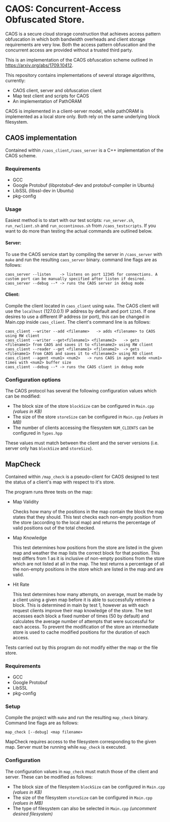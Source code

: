 # CAOS: Concurrent-Access Obfuscated Store.

CAOS is a secure cloud storage construction that achieves access pattern obfuscation in which both bandwidth overheads and client storage requirements are very low. Both the access pattern obfuscation and the concurrent access are provided without a trusted third party.

This is an implementation of the CAOS obfuscation scheme outlined in https://arxiv.org/abs/1709.10412.

This repository contains implementations of several storage algorithms, currently:

- CAOS client, server and obfuscation client
- Map test client and scripts for CAOS
- An implementation of PathORAM

CAOS is implemented in a client-server model, while pathORAM is implemented as a local store only.
Both rely on the same underlying block filesystem.

## CAOS implementation
Contained within ```/caos_client```,```/caos_server``` is a C++ implementation of the CAOS scheme.

### Requirements
- GCC
- Google Protobuf (libprotobuf-dev and protobuf-compiler in Ubuntu)
- LibSSL (libssl-dev in Ubuntu)
- pkg-config

### Usage

Easiest method is to start with our test scripts: ```run_server.sh```, ```run_rwclient.sh``` and ```run_occontinous.sh``` from ```/caos_testscripts```. If you want to do more than testing the actual commands are outlined below.

#### Server:
To use the CAOS service start by compiling the server in ```/caos_server``` with ```make``` and run the resulting ```caos_server``` binary. command line flags are as follows:
```
caos_server --listen	-> listens on port 12345 for connections. A custom port can be manually specified after listen if desired.
caos_server --debug --*	-> runs the CAOS server in debug mode
```

#### Client:
Compile the client located in ```caos_client``` using ```make```. The CAOS client will use the ```localhost``` (127.0.0.1) IP address by default and port ```12345```. If one desires to use a different IP address (or port), this can be changed in Main.cpp inside ```caos_client```. The client's command line is as follows:


```
caos_client --writer --add <filename>	-> adds <filename> to CAOS using RW client
caos_client --writer --get<filename1> <filename2>	-> gets <filename1> from CAOS and saves it to <filename2> using RW client
caos_client --reader --get <filename1> <filename2>	-> gets <filename1> from CAOS and saves it to <filename2> using RO client
caos_client --agent <num1> <num2>	-> runs CAOS in agent mode <num1> times with <num2> buffer size
caos_client --debug --*	-> runs the CAOS client in debug mode
```



### Configuration options
The CAOS protocol has several the following configuration values which can be modified:
- The block size of the store ``blockSize`` can be configured in ``Main.cpp`` *(values in KB)*
- The size of the store ``storeSize`` can be configured in ``Main.cpp`` *(values in MB)*
- The number of clients accessing the filesystem ``NUM_CLIENTS`` can be configured in ``Types.hpp``

These values must match between the client and the server versions (i.e. server only has ``blockSize`` and ``storeSize``).


## MapCheck
Contained within ```/map_check``` is a pseudo-client for CAOS designed to test the status of a client's map with respect to it's store.

The program runs three tests on the map:

- Map Validity

	Checks how many of the positions in the map contain the block the map states that they should. This test checks each non-empty position from the store (according to the local map) and returns the percentage of valid positions out of the total checked.

- Map Knowledge

	This test determines how positions from the store are listed in the given map and weather the map lists the correct block for that position. This test differs from 1 as it is inclusive of non-empty positions from the store which are not listed at all in the map. The test returns a percentage of all the non-empty positions in the store which are listed in the map and are valid.

- Hit Rate

	This test determines how many attempts, on average, must be made by a client using a given map before it is able to successfully retrieve a block. This is determined in main by test 1, however as with each request clients improve their map knowledge of the store. The test accesses each block a fixed number of times (50 by default) and calculates the average number of attempts that were successful for each access. To prevent the modification of the store an intermediate store is used to cache modified positions for the duration of each access.

Tests carried out by this program do not modify either the map or the file store.

### Requirements
- GCC
- Google Protobuf
- LibSSL
- pkg-config

### Setup
Compile the project with ```make``` and run the resulting ```map_check``` binary. Command line flags are as follows:

```
map_check [--debug] <map filename>
```

MapCheck requires access to the filesystem corresponding to the given map. Server must be running while ```map_check``` is executed.

### Configuration
The configuration values in ```map_check``` must match those of the client and server. These can be modified as follows:
- The block size of the filesystem ``blockSize`` can be configured in ``Main.cpp`` *(values in KB)*
- The size of the filesystem ``storeSize`` can be configured in ``Main.cpp`` *(values in MB)*
- The type of filesystem can also be selected in ``Main.cpp`` *(uncomment desired filesystem)*
